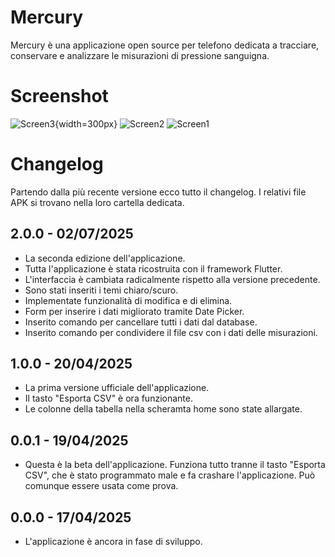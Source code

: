 # Mercury
Mercury è una applicazione open source per telefono dedicata a tracciare, conservare e analizzare le misurazioni di pressione sanguigna.

# Screenshot
![Screen3](Screenshot/screen3.jpg){width=300px}
![Screen2](Screenshot/screen2.jpg)
![Screen1](Screenshot/screen1.jpg)

# Changelog
Partendo dalla più recente versione ecco tutto il changelog. I relativi file APK si trovano nella loro cartella dedicata.
## 2.0.0 - 02/07/2025
- La seconda edizione dell'applicazione. 
- Tutta l'applicazione è stata ricostruita con il framework Flutter.
- L'interfaccia è cambiata radicalmente rispetto alla versione precedente.
- Sono stati inseriti i temi chiaro/scuro.
- Implementate funzionalità di modifica e di elimina.
- Form per inserire i dati migliorato tramite Date Picker. 
- Inserito comando per cancellare tutti i dati dal database.
- Inserito comando per condividere il file csv con i dati delle misurazioni. 
## 1.0.0 - 20/04/2025
- La prima versione ufficiale dell'applicazione.
- Il tasto "Esporta CSV" è ora funzionante.
- Le colonne della tabella nella scheramta home sono state allargate.
## 0.0.1 - 19/04/2025
- Questa è la beta dell'applicazione. Funziona tutto tranne il tasto "Esporta CSV", che è stato programmato male e fa crashare l'applicazione. Può comunque essere usata come prova.
## 0.0.0 - 17/04/2025
- L'applicazione è ancora in fase di sviluppo.
